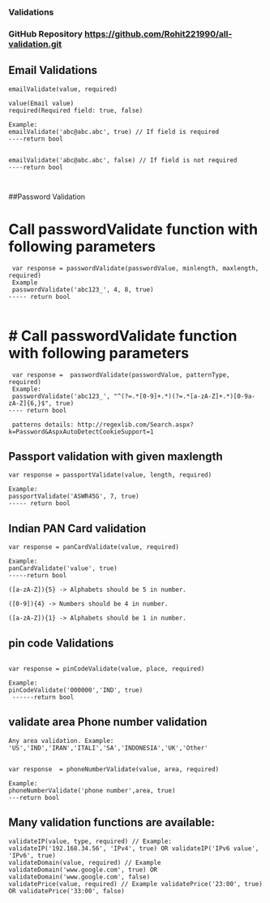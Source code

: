 ### Validations
### GitHub Repository https://github.com/Rohit221990/all-validation.git

## Email Validations
```
emailValidate(value, required)

value(Email value)
required(Required field: true, false)

Example:
emailValidate('abc@abc.abc', true) // If field is required
----return bool


emailValidate('abc@abc.abc', false) // If field is not required
----return bool



```


##Password Validation

# Call passwordValidate function with following parameters
```
 var response = passwordValidate(passwordValue, minlength, maxlength, required)
 Example
 passwordValidate('abc123_', 4, 8, true)
----- return bool


```

# # Call passwordValidate function with following parameters
```
 var response =  passwordValidate(passwordValue, patternType, required)
 Example:
 passwordValidate('abc123_', "^(?=.*[0-9]+.*)(?=.*[a-zA-Z]+.*)[0-9a-zA-Z]{6,}$", true)
---- return bool

 patterns details: http://regexlib.com/Search.aspx?k=Password&AspxAutoDetectCookieSupport=1

```
## Passport validation with given maxlength
```
var response = passportValidate(value, length, required)

Example:
passportValidate('ASWR45G', 7, true)
----- return bool

```


## Indian PAN Card validation
```
var response = panCardValidate(value, required)

Example:
panCardValidate('value', true)
-----return bool

([a-zA-Z]){5} -> Alphabets should be 5 in number.

([0-9]){4} -> Numbers should be 4 in number.

([a-zA-Z]){1} -> Alphabets should be 1 in number.

```

## pin code Validations
```

var response = pinCodeValidate(value, place, required)

Example:
pinCodeValidate('000000','IND', true)
 ------return bool
```


## validate area Phone number validation

```
Any area validation. Example: 'US','IND','IRAN','ITALI','SA','INDONESIA','UK','Other'


var response  = phoneNumberValidate(value, area, required)

Example:
phoneNumberValidate('phone number',area, true)
---return bool

```
## Many validation functions are available:
```
validateIP(value, type, required) // Example: validateIP('192.168.34.56', 'IPv4', true) OR validateIP('IPv6 value', 'IPv6', true)
validateDomain(value, required) // Example validateDomain('www.google.com', true) OR validateDomain('www.google.com', false)
validatePrice(value, required) // Example validatePrice('23:00', true) OR validatePrice('33:00', false)
